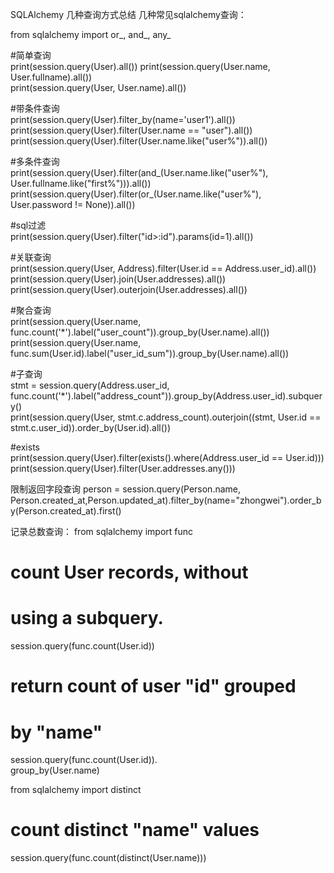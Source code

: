SQLAlchemy 几种查询方式总结
几种常见sqlalchemy查询：

 

from sqlalchemy import or_, and_, any_


#简单查询    
print(session.query(User).all())
print(session.query(User.name, User.fullname).all())    
print(session.query(User, User.name).all())        


#带条件查询    
print(session.query(User).filter_by(name='user1').all())    
print(session.query(User).filter(User.name == "user").all())    
print(session.query(User).filter(User.name.like("user%")).all())      

  
#多条件查询    
print(session.query(User).filter(and_(User.name.like("user%"), User.fullname.like("first%"))).all())    
print(session.query(User).filter(or_(User.name.like("user%"), User.password != None)).all())        


#sql过滤    
print(session.query(User).filter("id>:id").params(id=1).all())        


#关联查询     
print(session.query(User, Address).filter(User.id == Address.user_id).all())    
print(session.query(User).join(User.addresses).all())    
print(session.query(User).outerjoin(User.addresses).all())        


#聚合查询    
print(session.query(User.name, func.count('*').label("user_count")).group_by(User.name).all())    
print(session.query(User.name, func.sum(User.id).label("user_id_sum")).group_by(User.name).all())        


#子查询    
stmt = session.query(Address.user_id, func.count('*').label("address_count")).group_by(Address.user_id).subquery()    
print(session.query(User, stmt.c.address_count).outerjoin((stmt, User.id == stmt.c.user_id)).order_by(User.id).all())     

   
#exists    
print(session.query(User).filter(exists().where(Address.user_id == User.id)))    
print(session.query(User).filter(User.addresses.any()))


限制返回字段查询
person = session.query(Person.name, Person.created_at,Person.updated_at).filter_by(name="zhongwei").order_by(Person.created_at).first()


记录总数查询：
from sqlalchemy import func


# count User records, without
# using a subquery.
session.query(func.count(User.id))


# return count of user "id" grouped
# by "name"
session.query(func.count(User.id)).\
        group_by(User.name)


from sqlalchemy import distinct
# count distinct "name" values
session.query(func.count(distinct(User.name)))
